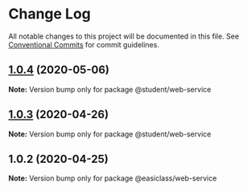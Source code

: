 # Change Log

All notable changes to this project will be documented in this file.
See [Conventional Commits](https://conventionalcommits.org) for commit guidelines.

## [1.0.4](https://gitlab.gz.cvte.cn/student/common-components/frontend-components/easiclass-common/webservice/compare/v1.0.3...v1.0.4) (2020-05-06)

**Note:** Version bump only for package @student/web-service





## [1.0.3](https://gitlab.gz.cvte.cn/student/common-components/frontend-components/easiclass-common/webservice/compare/v1.0.2...v1.0.3) (2020-04-26)

**Note:** Version bump only for package @student/web-service





## 1.0.2 (2020-04-25)

**Note:** Version bump only for package @easiclass/web-service
